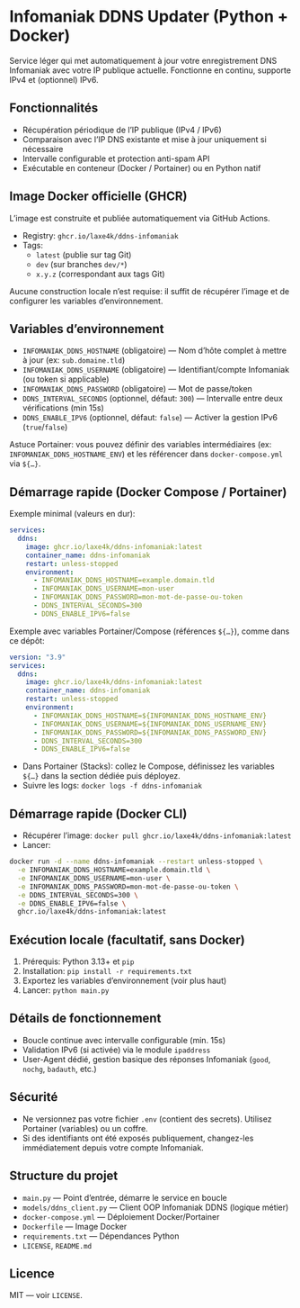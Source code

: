 # Infomaniak DDNS Updater (Python + Docker)

Service léger qui met automatiquement à jour votre enregistrement DNS Infomaniak avec votre IP publique actuelle. Fonctionne en continu, supporte IPv4 et (optionnel) IPv6.

## Fonctionnalités
- Récupération périodique de l’IP publique (IPv4 / IPv6)
- Comparaison avec l’IP DNS existante et mise à jour uniquement si nécessaire
- Intervalle configurable et protection anti-spam API
- Exécutable en conteneur (Docker / Portainer) ou en Python natif

## Image Docker officielle (GHCR)
L’image est construite et publiée automatiquement via GitHub Actions.
- Registry: `ghcr.io/laxe4k/ddns-infomaniak`
- Tags:
  - `latest` (publie sur tag Git)
  - `dev` (sur branches `dev/*`)
  - `x.y.z` (correspondant aux tags Git)

Aucune construction locale n’est requise: il suffit de récupérer l’image et de configurer les variables d’environnement.

## Variables d’environnement
- `INFOMANIAK_DDNS_HOSTNAME` (obligatoire) — Nom d’hôte complet à mettre à jour (ex: `sub.domaine.tld`)
- `INFOMANIAK_DDNS_USERNAME` (obligatoire) — Identifiant/compte Infomaniak (ou token si applicable)
- `INFOMANIAK_DDNS_PASSWORD` (obligatoire) — Mot de passe/token
- `DDNS_INTERVAL_SECONDS` (optionnel, défaut: `300`) — Intervalle entre deux vérifications (min 15s)
- `DDNS_ENABLE_IPV6` (optionnel, défaut: `false`) — Activer la gestion IPv6 (`true`/`false`)

Astuce Portainer: vous pouvez définir des variables intermédiaires (ex: `INFOMANIAK_DDNS_HOSTNAME_ENV`) et les référencer dans `docker-compose.yml` via `${…}`.

## Démarrage rapide (Docker Compose / Portainer)
Exemple minimal (valeurs en dur):

```yaml
services:
  ddns:
    image: ghcr.io/laxe4k/ddns-infomaniak:latest
    container_name: ddns-infomaniak
    restart: unless-stopped
    environment:
      - INFOMANIAK_DDNS_HOSTNAME=example.domain.tld
      - INFOMANIAK_DDNS_USERNAME=mon-user
      - INFOMANIAK_DDNS_PASSWORD=mon-mot-de-passe-ou-token
      - DDNS_INTERVAL_SECONDS=300
      - DDNS_ENABLE_IPV6=false
```

Exemple avec variables Portainer/Compose (références `${…}`), comme dans ce dépôt:

```yaml
version: "3.9"
services:
  ddns:
    image: ghcr.io/laxe4k/ddns-infomaniak:latest
    container_name: ddns-infomaniak
    restart: unless-stopped
    environment:
      - INFOMANIAK_DDNS_HOSTNAME=${INFOMANIAK_DDNS_HOSTNAME_ENV}
      - INFOMANIAK_DDNS_USERNAME=${INFOMANIAK_DDNS_USERNAME_ENV}
      - INFOMANIAK_DDNS_PASSWORD=${INFOMANIAK_DDNS_PASSWORD_ENV}
      - DDNS_INTERVAL_SECONDS=300
      - DDNS_ENABLE_IPV6=false
```

- Dans Portainer (Stacks): collez le Compose, définissez les variables `${…}` dans la section dédiée puis déployez.
- Suivre les logs: `docker logs -f ddns-infomaniak`

## Démarrage rapide (Docker CLI)
- Récupérer l’image: `docker pull ghcr.io/laxe4k/ddns-infomaniak:latest`
- Lancer:

```bash
docker run -d --name ddns-infomaniak --restart unless-stopped \
  -e INFOMANIAK_DDNS_HOSTNAME=example.domain.tld \
  -e INFOMANIAK_DDNS_USERNAME=mon-user \
  -e INFOMANIAK_DDNS_PASSWORD=mon-mot-de-passe-ou-token \
  -e DDNS_INTERVAL_SECONDS=300 \
  -e DDNS_ENABLE_IPV6=false \
  ghcr.io/laxe4k/ddns-infomaniak:latest
```

## Exécution locale (facultatif, sans Docker)
1) Prérequis: Python 3.13+ et `pip`
2) Installation: `pip install -r requirements.txt`
3) Exportez les variables d’environnement (voir plus haut)
4) Lancer: `python main.py`

## Détails de fonctionnement
- Boucle continue avec intervalle configurable (min. 15s)
- Validation IPv6 (si activée) via le module `ipaddress`
- User-Agent dédié, gestion basique des réponses Infomaniak (`good`, `nochg`, `badauth`, etc.)

## Sécurité
- Ne versionnez pas votre fichier `.env` (contient des secrets). Utilisez Portainer (variables) ou un coffre.
- Si des identifiants ont été exposés publiquement, changez-les immédiatement depuis votre compte Infomaniak.

## Structure du projet
- `main.py` — Point d’entrée, démarre le service en boucle
- `models/ddns_client.py` — Client OOP Infomaniak DDNS (logique métier)
- `docker-compose.yml` — Déploiement Docker/Portainer
- `Dockerfile` — Image Docker
- `requirements.txt` — Dépendances Python
- `LICENSE`, `README.md`

## Licence
MIT — voir `LICENSE`.